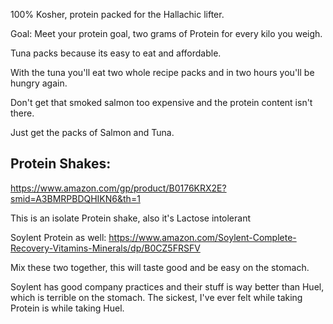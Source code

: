 100% Kosher, protein packed for the Hallachic lifter.


Goal: Meet your protein goal, two grams of Protein for every kilo you weigh. 

Tuna packs because its easy to eat and affordable. 

With the tuna you'll eat two whole recipe packs and in two hours you'll be hungry again.

Don't get that smoked salmon too expensive and the protein content isn't there.


Just get the packs of Salmon and Tuna.

## Protein Shakes:

https://www.amazon.com/gp/product/B0176KRX2E?smid=A3BMRPBDQHIKN6&th=1

This is an isolate Protein shake, also it's Lactose intolerant 

Soylent Protein as well:
https://www.amazon.com/Soylent-Complete-Recovery-Vitamins-Minerals/dp/B0CZ5FRSFV

Mix these two together, this will taste good and be easy on the stomach.

Soylent has good company practices and their stuff is way better than Huel, which is terrible on the stomach. The sickest, I've ever felt while taking Protein is while taking Huel.
